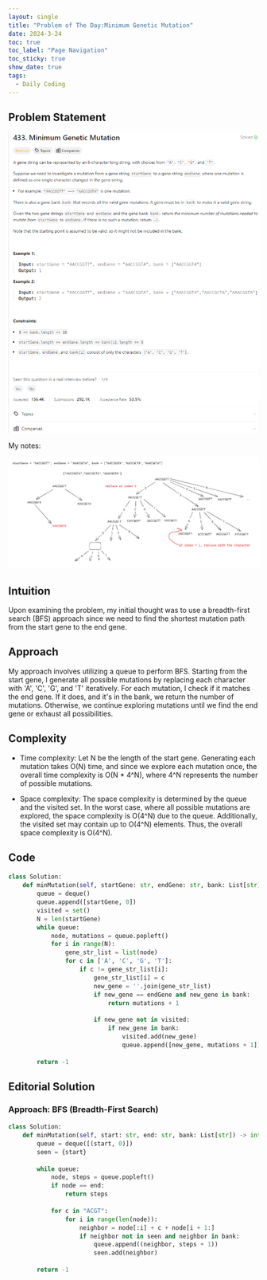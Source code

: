 ```yaml
---
layout: single
title: "Problem of The Day:Minimum Genetic Mutation"
date: 2024-3-24
toc: true
toc_label: "Page Navigation"
toc_sticky: true
show_date: true
tags:
  - Daily Coding
---
```


## Problem Statement

![problem-433](/assets/images/2024-03-24_15-12-25-PROBLEM-433.png)

My notes:

[![notes](/assets/images/2024-03-24_15-16-27-problem-433-notes.png)](/assets/images/2024-03-24_15-16-27-problem-433-notes.png)

## Intuition

Upon examining the problem, my initial thought was to use a breadth-first search (BFS) approach since we need to find the shortest mutation path from the start gene to the end gene.

## Approach

My approach involves utilizing a queue to perform BFS. Starting from the start gene, I generate all possible mutations by replacing each character with 'A', 'C', 'G', and 'T' iteratively. For each mutation, I check if it matches the end gene. If it does, and it's in the bank, we return the number of mutations. Otherwise, we continue exploring mutations until we find the end gene or exhaust all possibilities.

## Complexity

- Time complexity:
  Let N be the length of the start gene. Generating each mutation takes O(N) time, and since we explore each mutation once, the overall time complexity is O(N \* 4^N), where 4^N represents the number of possible mutations.

- Space complexity:
  The space complexity is determined by the queue and the visited set. In the worst case, where all possible mutations are explored, the space complexity is O(4^N) due to the queue. Additionally, the visited set may contain up to O(4^N) elements. Thus, the overall space complexity is O(4^N).

## Code

```python
class Solution:
    def minMutation(self, startGene: str, endGene: str, bank: List[str]) -> int:
        queue = deque()
        queue.append([startGene, 0])
        visited = set()
        N = len(startGene)
        while queue:
            node, mutations = queue.popleft()
            for i in range(N):
                gene_str_list = list(node)
                for c in ['A', 'C', 'G', 'T']:
                    if c != gene_str_list[i]:
                        gene_str_list[i] = c
                        new_gene = ''.join(gene_str_list)
                        if new_gene == endGene and new_gene in bank:
                            return mutations + 1

                        if new_gene not in visited:
                            if new_gene in bank:
                                visited.add(new_gene)
                                queue.append([new_gene, mutations + 1])

        return -1
```

## Editorial Solution

### Approach: BFS (Breadth-First Search)

```python
class Solution:
    def minMutation(self, start: str, end: str, bank: List[str]) -> int:
        queue = deque([(start, 0)])
        seen = {start}

        while queue:
            node, steps = queue.popleft()
            if node == end:
                return steps

            for c in "ACGT":
                for i in range(len(node)):
                    neighbor = node[:i] + c + node[i + 1:]
                    if neighbor not in seen and neighbor in bank:
                        queue.append((neighbor, steps + 1))
                        seen.add(neighbor)

        return -1
```
